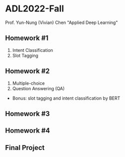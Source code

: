 # ADL2022-Fall
Prof. Yun-Nung (Vivian) Chen "Applied Deep Learning"

## Homework #1
1. Intent Classification
2. Slot Tagging

## Homework #2
1. Multiple-choice
2. Question Answering (QA) 
- Bonus: slot tagging and intent classification by BERT

## Homework #3

## Homework #4

## Final Project
